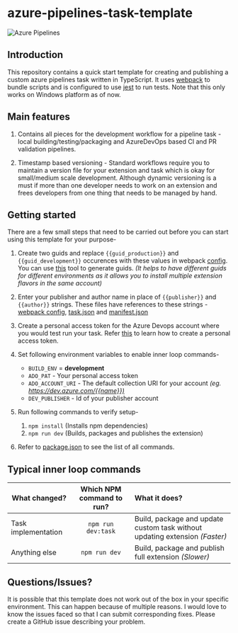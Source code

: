 # azure-pipelines-task-template

![Azure Pipelines](./images/azure-pipelines.png)

## Introduction

This repository contains a quick start template for creating and publishing a custom azure pipelines task written in TypeScript. It uses [webpack](https://webpack.js.org) to bundle scripts and is configured to use [jest](https://jestjs.io/) to run tests. Note that this only works on Windows platform as of now.

## Main features
1. Contains all pieces for the development workflow for a pipeline task - local building/testing/packaging and AzureDevOps based CI and PR validation pipelines.

1. Timestamp based versioning - Standard workflows require you to maintain a version file for your extension and task which is okay for small/medium scale development. Although dynamic versioning is a must if more than one developer needs to work on an extension and frees developers from one thing that needs to be managed by hand. 

## Getting started

There are a few small steps that need to be carried out before you can start using this template for your purpose-

1. Create two guids and replace `{{guid_production}}` and `{{guid_development}}` occurences with these values in webpack [config](webpack.config.js). You can use [this](https://www.guidgenerator.com) tool to generate guids. *(It helps to have different guids for different environments as it allows you to install multiple extension flavors in the same account)*

1. Enter your publisher and author name in place of `{{publisher}}` and `{{author}}` strings. These files have references to these strings - [webpack config](webpack.config.js), [task.json](./src/ppbt-scspndata/task.json) and [manifest.json](./src/manifest.json)

1. Create a personal access token for the Azure Devops account where you would test run your task. Refer [this](https://docs.microsoft.com/en-us/azure/devops/organizations/accounts/use-personal-access-tokens-to-authenticate?view=azure-devops) to learn how to create a personal access token.

1. Set following environment variables to enable inner loop commands-
    - `BUILD_ENV` = **development**
    - `ADO_PAT` - Your personal access token
    - `ADO_ACCOUNT_URI` - The default collection URI for your account *(eg. <https://dev.azure.com/{{name}})>*
    - `DEV_PUBLISHER` - Id of your publisher account

1. Run following commands to verify setup-
    1. `npm install` (Installs npm dependencies)
    1. `npm run dev` (Builds, packages and publishes the extension)

1. Refer to [package.json](./package.json) to see the list of all commands.

## Typical inner loop commands

| What changed? | Which NPM command to run? | What it does? |
| ------------- |:-------------:|:----- |
| Task implementation | `npm run dev:task` | Build, package and update custom task without updating extension *(Faster)* |
| Anything else | `npm run dev` | Build, package and publish full extension *(Slower)* |

## Questions/Issues?

It is possible that this template does not work out of the box in your specific environment. This can happen because of multiple reasons. I would love to know the issues faced so that I can submit corresponding fixes. Please create a GitHub issue describing your problem.